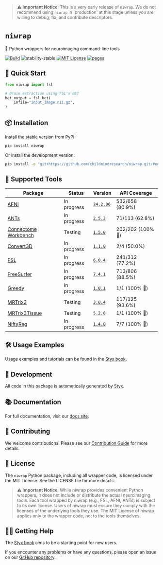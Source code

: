> **⚠️ Important Notice**:
> This is a very early release of `niwrap`. We do not recommend using `niwrap` in 'production' at this stage unless you are willing to debug, fix, and contribute descriptors.

# `niwrap`

🧠 Python wrappers for neuroimaging command-line tools

[![Build](https://github.com/childmindresearch/niwrap/actions/workflows/compile.yml/badge.svg?branch=main)](https://github.com/childmindresearch/niwrap/actions/workflows/compile.yml?query=branch%3Amain)
![stability-stable](https://img.shields.io/badge/stability-experimental-red.svg)
[![MIT License](https://img.shields.io/badge/license-MIT-blue.svg)](https://github.com/childmindresearch/niwrap/blob/main/LICENSE)
[![pages](https://img.shields.io/badge/api-docs-blue)](https://childmindresearch.github.io/niwrap)

## 🚀 Quick Start

```python
from niwrap import fsl

# Brain extraction using FSL's BET
bet_output = fsl.bet(
    infile="input_image.nii.gz",
)
```

## 📦 Installation

Install the stable version from PyPI:

```bash
pip install niwrap
```

Or install the development version:

```bash
pip install -e "git+https://github.com/childmindresearch/niwrap.git/#egg=niwrap&subdirectory=python"
```

## 🧰 Supported Tools

<!-- START_PACKAGES_TABLE -->

| Package                                                                     | Status      | Version                                                            | API Coverage      |
| --------------------------------------------------------------------------- | ----------- | ------------------------------------------------------------------ | ----------------- |
| [AFNI](https://afni.nimh.nih.gov/)                                          | In progress | [`24.2.06`](https://hub.docker.com/r/afni/afni_make_build)         | 532/658 (80.9%)   |
| [ANTs](https://github.com/ANTsX/ANTs)                                       | In progress | [`2.5.3`](https://hub.docker.com/r/antsx/ants)                     | 71/113 (62.8%)    |
| [Connectome Workbench](https://github.com/Washington-University/workbench)  | Testing     | [`1.5.0`](https://hub.docker.com/r/brainlife/connectome_workbench) | 202/202 (100% 🎉) |
| [Convert3D](http://www.itksnap.org/pmwiki/pmwiki.php?n=Convert3D.Convert3D) | In progress | [`1.1.0`](https://hub.docker.com/r/pyushkevich/itksnap)            | 2/4 (50.0%)       |
| [FSL](https://fsl.fmrib.ox.ac.uk/fsl/fslwiki)                               | In progress | [`6.0.4`](https://hub.docker.com/r/brainlife/fsl)                  | 241/312 (77.2%)   |
| [FreeSurfer](https://github.com/freesurfer/freesurfer)                      | In progress | [`7.4.1`](https://hub.docker.com/r/freesurfer/freesurfer)          | 713/806 (88.5%)   |
| [Greedy](https://sites.google.com/view/greedyreg/about)                     | In progress | [`1.0.1`](https://hub.docker.com/r/pyushkevich/itksnap)            | 1/1 (100% 🎉)     |
| [MRTrix3](https://www.mrtrix.org/)                                          | Testing     | [`3.0.4`](https://hub.docker.com/r/mrtrix3/mrtrix3)                | 117/125 (93.6%)   |
| [MRTrix3Tissue](https://3tissue.github.io/)                                 | Testing     | [`5.2.8`](https://hub.docker.com/r/brainlife/3tissue)              | 1/1 (100% 🎉)     |
| [NiftyReg](http://cmictig.cs.ucl.ac.uk/wiki/index.php/NiftyReg)             | In progress | [`1.4.0`](https://hub.docker.com/r/vnmd/niftyreg_1.4.0)            | 7/7 (100% 🎉)     |

<!-- END_PACKAGES_TABLE -->

## 🛠 Usage Examples

Usage examples and tutorials can be found in the [Styx book](https://childmindresearch.github.io/styxbook/).

## 🔧 Development

All code in this package is automatically generated by [Styx](https://github.com/childmindresearch/styx).

## 📚 Documentation

For full documentation, visit our [docs site](https://childmindresearch.github.io/niwrap/niwrap.html).

## 🤝 Contributing

We welcome contributions! Please see our [Contribution Guide](https://github.com/childmindresearch/niwrap/blob/main/CONTRIBUTING.md) for more details.

## 📄 License

The `niwrap` Python package, including all wrapper code, is licensed under the MIT License. See the LICENSE file for more details.

> **⚠️ Important Notice**:
> While niwrap provides convenient Python wrappers, it does not include or distribute the actual neuroimaging tools. Each tool wrapped by niwrap (e.g., FSL, AFNI, ANTs) is subject to its own license. Users of niwrap must ensure they comply with the licenses of the underlying tools they use. The MIT License of niwrap applies only to the wrapper code, not to the tools themselves.

## 🙋‍♀️ Getting Help

The [Styx book](https://childmindresearch.github.io/styxbook/) aims to be a starting point for new users.

If you encounter any problems or have any questions, please open an issue on our [GitHub repository](https://github.com/childmindresearch/niwrap).
